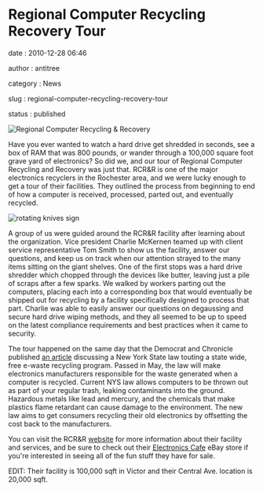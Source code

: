 Regional Computer Recycling Recovery Tour
=========================================

date
:   2010-12-28 06:46

author
:   antitree

category
:   News

slug
:   regional-computer-recycling-recovery-tour

status
:   published

![Regional Computer Recycling &
Recovery](http://www.interlockroc.org/wp-content/uploads/2010/12/rcrr.jpg)

Have you ever wanted to watch a hard drive get shredded in seconds, see
a box of RAM that was 800 pounds, or wander through a 100,000 square
foot grave yard of electronics? So did we, and our tour of Regional
Computer Recycling and Recovery was just that. RCR&R is one of the major
electronics recyclers in the Rochester area, and we were lucky enough to
get a tour of their facilities. They outlined the process from beginning
to end of how a computer is received, processed, parted out, and
eventually recycled.

![rotating knives
sign](http://www.interlockroc.org/wp-content/uploads/2010/12/rotatingknivessm-297x300.jpg)

A group of us were guided around the RCR&R facility after learning about
the organization. Vice president Charlie McKernen teamed up with client
service representative Tom Smith to show us the facility, answer our
questions, and keep us on track when our attention strayed to the many
items sitting on the giant shelves. One of the first stops was a hard
drive shredder which chopped through the devices like butter, leaving
just a pile of scraps after a few sparks. We walked by workers parting
out the computers, placing each into a corresponding box that would
eventually be shipped out for recycling by a facility specifically
designed to process that part. Charlie was able to easily answer our
questions on degaussing and secure hard drive wiping methods, and they
all seemed to be up to speed on the latest compliance requirements and
best practices when it came to security.

The tour happened on the same day that the Democrat and Chronicle
published [an
article](http://www.democratandchronicle.com/article/20101227/NEWS01/12270323/1002/NEWS/Effort-aims-to-cut-waste-electronics)
discussing a New York State law touting a state wide, free e-waste
recycling program. Passed in May, the law will make electronics
manufacturers responsible for the waste generated when a computer is
recycled. Current NYS law allows computers to be thrown out as part of
your regular trash, leaking contaminants into the ground.
Hazardous metals like lead and mercury, and the chemicals that make
plastics flame retardant can cause damage to the environment. The new
law aims to get consumers recycling their old electronics by offsetting
the cost back to the manufacturers.

You can visit the RCR&R [website](http://www.ewaste.com) for more
information about their facility and services, and be sure to check out
their [Electronics Cafe](http://stores.ebay.com/Electronics-Cafe) eBay
store if you're interested in seeing all of the fun stuff they have for
sale.

EDIT: Their facility is 100,000 sqft in Victor and their Central Ave.
location is 20,000 sqft.
